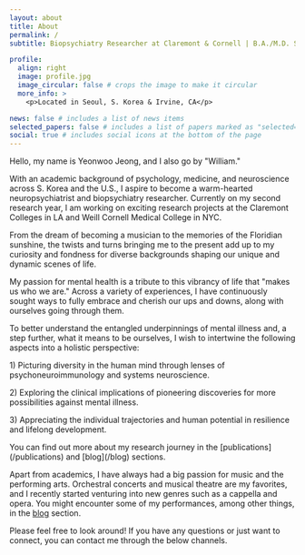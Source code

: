 ```yaml
---
layout: about
title: About
permalink: /
subtitle: Biopsychiatry Researcher at Claremont & Cornell | B.A./M.D. Student at Seoul National Univ. #<a href=''></a>. 

profile:
  align: right
  image: profile.jpg
  image_circular: false # crops the image to make it circular
  more_info: >
    <p>Located in Seoul, S. Korea & Irvine, CA</p>

news: false # includes a list of news items
selected_papers: false # includes a list of papers marked as "selected={true}"
social: true # includes social icons at the bottom of the page
---
```


Hello, my name is Yeonwoo Jeong, and I also go by "William."

With an academic background of psychology, medicine, and neuroscience across S. Korea and the U.S., I aspire to become a warm-hearted neuropsychiatrist and biopsychiatry researcher. Currently on my second research year, I am working on exciting research projects at the Claremont Colleges in LA and Weill Cornell Medical College in NYC.

From the dream of becoming a musician to the memories of the Floridian sunshine, the twists and turns bringing me to the present add up to my curiosity and fondness for diverse backgrounds shaping our unique and dynamic scenes of life.

My passion for mental health is a tribute to this vibrancy of life that "makes us who we are." Across a variety of experiences, I have continuously sought ways to fully embrace and cherish our ups and downs, along with ourselves going through them.

To better understand the entangled underpinnings of mental illness and, a step further, what it means to be ourselves, I wish to intertwine the following aspects into a holistic perspective:

<p>1) Picturing diversity in the human mind through lenses of psychoneuroimmunology and systems neuroscience.</p>
<p>2) Exploring the clinical implications of pioneering discoveries for more possibilities against mental illness.</p>
<p>3) Appreciating the individual trajectories and human potential in resilience and lifelong development.</p>
You can find out more about my research journey in the [publications](/publications) and [blog](/blog) sections.

Apart from academics, I have always had a big passion for music and the performing arts. Orchestral concerts and musical theatre are my favorites, and I recently started venturing into new genres such as a cappella and opera. You might encounter some of my performances, among other things, in the [blog](/blog) section.

Please feel free to look around! If you have any questions or just want to connect, you can contact me through the below channels.
